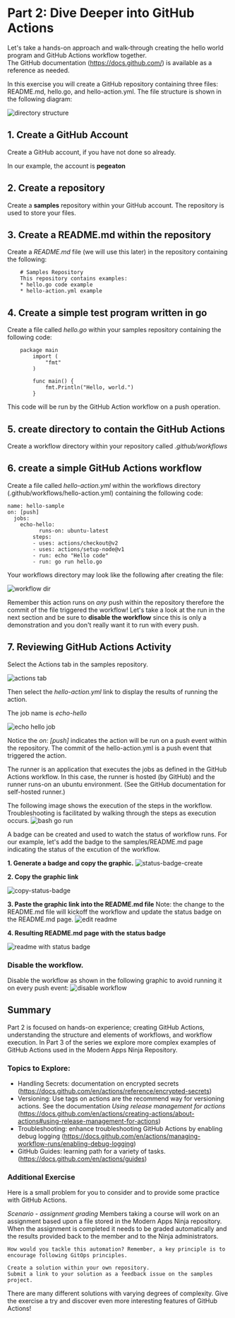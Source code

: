 # Part 2: Dive Deeper into GitHub Actions

Let's take a hands-on approach and walk-through creating the hello world program and GitHub Actions workflow together.  
The GitHub documentation (https://docs.github.com/) is available as a reference as needed.

In this exercise you will create a GitHub repository containing three files: README.md, hello.go, and hello-action.yml.  The file structure is shown in the following diagram:

<img src="../images/part2-samples.png" alt="directory structure" title="Samples Repository Structure">


## 1. Create a GitHub Account
Create a GitHub account, if you have not done so already.  

In our example, the account is **pegeaton**

## 2. Create a repository 
Create a **samples** repository within your GitHub account.  The repository is used to store your files.

## 3. Create a README.md within the repository 
Create a *README.md* file (we will use this later) in the repository containing the following:

		# Samples Repository
		This repository contains examples:
		* hello.go code example
		* hello-action.yml example

## 4. Create a simple test program written in go
Create a file called *hello.go* within your samples repository containing the following code:

   		package main
			import (
				"fmt"
			)

			func main() {
				fmt.Println("Hello, world.")
			}

This code will be run by the GitHub Action workflow on a push operation.

## 5. create directory to contain the GitHub Actions
Create a workflow directory within your repository called *.github/workflows*

## 6. create a simple GitHub Actions workflow
Create a file called *hello-action.yml* within the workflows directory (.github/workflows/hello-action.yml)
containing the following code:

	name: hello-sample
	on: [push]
	  jobs:
  	    echo-hello:
    	      runs-on: ubuntu-latest
    		steps:
      		- uses: actions/checkout@v2
      		- uses: actions/setup-node@v1
      		- run: echo "Hello code"
      		- run: go run hello.go    

Your workflows directory may look like the following after creating the file:

<img src="../images/workflow-dir.png" alt="workflow dir">

Remember this action runs on *any* push within the repository therefore the commit of the file triggered the workflow! Let's take a look at the run in the next section and be sure to **disable the workflow** since this is only a demonstration and you don't really want it to run with every push. 

## 7. Reviewing GitHub Actions Activity

Select the Actions tab in the samples repository.

<img src="../images/actions-tab.png" alt="actions tab">

Then select the *hello-action.yml* link to display the results of running the action.

The job name is *echo-hello*

<img src="../images/echo-hello-job.png" alt="echo hello job">

Notice the *on: [push]* indicates the action will be run on a push event within the repository. The commit of the hello-action.yml is a push event that triggered the action.  

The runner is an application that executes the jobs as defined in the GitHub Actions workflow. In this case, the runner is hosted (by GitHub) and the runner runs-on an ubuntu environment. (See the GitHub documentation for self-hosted runner.) 

The following image shows the execution of the steps in the workflow. Troubleshooting is facilitated by walking through the steps as execution occurs.
<img src="../images/bash-go-run.png" alt="bash go run">

A badge can be created and used to watch the status of workflow runs.  For our example, let's add the badge to the samples/README.md page indicating the status of the excution of the workflow. 

**1. Generate a badge and copy the graphic.**
<img src="../images/status-badge-create.png" alt="status-badge-create">

**2. Copy the graphic link**

<img src="../images/copy-status-badge.png" alt="copy-status-badge">

**3. Paste the graphic link into the README.md file**
Note:  the change to the README.md file will kickoff the workflow and update the status badge on the README.md page.
<img src="../images/readme-edit.png" alt="edit readme">

**4. Resulting README.md page with the status badge**

<img src="../images/readme-result.png" alt="readme with status badge">

### Disable the workflow.
Disable the workflow as shown in the following graphic to avoid running it on every push event:
<img src="../images/disable-workflow.png" alt="disable workflow">

## Summary

Part 2 is focused on hands-on experience; creating GitHub Actions, understanding the structure and elements of workflows, and workflow execution.  In Part 3 of the series we explore more complex examples of GitHub Actions used in the Modern Apps Ninja Repository. 

### Topics to Explore:

* Handling Secrets: documentation on encrypted secrets (https://docs.github.com/en/actions/reference/encrypted-secrets)
* Versioning: Use tags on actions are the recommend way for versioning actions.  See the documentation *Using release management for actions* (https://docs.github.com/en/actions/creating-actions/about-actions#using-release-management-for-actions)
* Troubleshooting: enhance troubleshooting GitHub Actions by enabling debug logging (https://docs.github.com/en/actions/managing-workflow-runs/enabling-debug-logging)
* GitHub Guides: learning path for a variety of tasks. (https://docs.github.com/en/actions/guides)

### Additional Exercise
Here is a small problem for you to consider and to provide some practice with GitHub Actions.

*Scenario - assignment grading*
	Members taking a course will work on an assignment based upon a file stored in the Modern Apps Ninja repository. 
	When the assignment is completed it needs to be graded automatically and the results provided back to the member and to the Ninja administrators. 

	How would you tackle this automation? Remember, a key principle is to encourage following GitOps principles.

	Create a solution within your own repository.  
	Submit a link to your solution as a feedback issue on the samples project.

There are many different solutions with varying degrees of complexity.  Give the exercise a try and discover even more interesting features of GitHub Actions!


